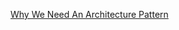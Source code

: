 
[Why We Need An Architecture Pattern](https://muhammadfawzy.github.io/posts/2019/02/android-clean-architecture)

